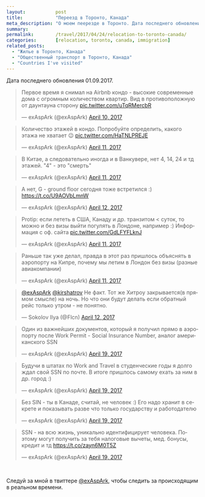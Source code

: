 ```yaml
---
layout:           post
title:            "Переезд в Торонто, Канада"
meta_description: "О моем пеерезде в Торонто. Дата последнего обновления 01.09.2017. Следуй за мной в твиттере @exAspArk, чтобы следить за происходящим в реальном времени :)"
summary:
permalink:        /travel/2017/04/24/relocation-to-toronto-canada/
categories:       [relocation, toronto, canada, immigration]
related_posts:
  - "Жилье в Торонто, Канада"
  - "Общественный транспорт в Торонто, Канада"
  - "Countries I've visited"
---
```


Дата последнего обновления 01.09.2017.

<script src="//platform.twitter.com/widgets.js" charset="utf-8"></script>

<blockquote class="twitter-tweet" data-lang="en" data-link-color="#0076df" data-align="center"><p lang="ru" dir="ltr">Первое время я снимал на Airbnb кондо - высокие современные дома с огромным количеством квартир. Вид в противоположную от даунтауна сторону <a href="https://t.co/uTqRMercbR">pic.twitter.com/uTqRMercbR</a></p>&mdash; exAspArk (@exAspArk) <a href="https://twitter.com/exAspArk/status/851572049940295681">April 10, 2017</a></blockquote>
<blockquote class="twitter-tweet" data-lang="en" data-link-color="#0076df" data-align="center"><p lang="ru" dir="ltr">Количество этажей в кондо. Попробуйте определить, какого этажа не хватает 😉 <a href="https://t.co/HaTNLPREJE">pic.twitter.com/HaTNLPREJE</a></p>&mdash; exAspArk (@exAspArk) <a href="https://twitter.com/exAspArk/status/851677952249036801">April 11, 2017</a></blockquote>
<blockquote class="twitter-tweet" data-lang="en" data-link-color="#0076df" data-align="center" data-conversation="none"><p lang="ru" dir="ltr">В Китае, а следовательно иногда и в Ванкувере, нет 4, 14, 24 и тд этажей. &quot;4&quot; - это &quot;смерть&quot;</p>&mdash; exAspArk (@exAspArk) <a href="https://twitter.com/exAspArk/status/851789640612929537">April 11, 2017</a></blockquote>
<blockquote class="twitter-tweet" data-lang="en" data-link-color="#0076df" data-align="center"><p lang="ru" dir="ltr">А нет, G - ground floor сегодня тоже встретился :) <a href="https://t.co/U9AOVbLmnW">https://t.co/U9AOVbLmnW</a></p>&mdash; exAspArk (@exAspArk) <a href="https://twitter.com/exAspArk/status/851955493627203585">April 12, 2017</a></blockquote>
<blockquote class="twitter-tweet" data-lang="en" data-link-color="#0076df" data-align="center"><p lang="ru" dir="ltr">Protip: если лететь в США, Канаду и др. транзитом &lt; суток, то можно и без визы выйти погулять в Лондоне, например :) Информация с оф. сайта <a href="https://t.co/GdLFYFLknJ">pic.twitter.com/GdLFYFLknJ</a></p>&mdash; exAspArk (@exAspArk) <a href="https://twitter.com/exAspArk/status/851850589826953225">April 11, 2017</a></blockquote>
<blockquote class="twitter-tweet" data-lang="en" data-link-color="#0076df" data-align="center"><p lang="ru" dir="ltr">Раньше так уже делал, правда в этот раз пришлось объяснять в аэропорту на Кипре, почему мы летим в Лондон без визы (разные авиакомпании)</p>&mdash; exAspArk (@exAspArk) <a href="https://twitter.com/exAspArk/status/851850834774249472">April 11, 2017</a></blockquote>
<blockquote class="twitter-tweet" data-lang="en" data-link-color="#0076df" data-align="center"><p lang="ru" dir="ltr"><a href="https://twitter.com/exAspArk">@exAspArk</a> <a href="https://twitter.com/kirshatrov">@kirshatrov</a> Не факт. Тот же Хитроу закрывается(в прямом смысле) на ночь. Но что они будут делать если обратный рейс только утром - не понятно.</p>&mdash; Sokolov Ilya (@Flcn) <a href="https://twitter.com/Flcn/status/852066149848289280">April 12, 2017</a></blockquote>
<blockquote class="twitter-tweet" data-lang="en" data-link-color="#0076df" data-align="center"><p lang="ru" dir="ltr">Один из важнейших документов, который я получил прямо в аэропорту после Work Permit - Social Insurance Number, аналог американского SSN</p>&mdash; exAspArk (@exAspArk) <a href="https://twitter.com/exAspArk/status/854577279975993344">April 19, 2017</a></blockquote>
<blockquote class="twitter-tweet" data-lang="en" data-link-color="#0076df" data-align="center"><p lang="ru" dir="ltr">Будучи в штатах по Work and Travel в студенческие годы я долго ждал свой SSN по почте. В итоге пришлось самому ехать за ним в др. город :)</p>&mdash; exAspArk (@exAspArk) <a href="https://twitter.com/exAspArk/status/854577521085599745">April 19, 2017</a></blockquote>
<blockquote class="twitter-tweet" data-lang="en" data-link-color="#0076df" data-align="center"><p lang="ru" dir="ltr">Без SIN - ты в Канаде, считай, не человек :) Его надо хранит в секрете и показывать разве что только государству и работодателю</p>&mdash; exAspArk (@exAspArk) <a href="https://twitter.com/exAspArk/status/854633702994960384">April 19, 2017</a></blockquote>
<blockquote class="twitter-tweet" data-lang="en" data-link-color="#0076df" data-align="center"><p lang="ru" dir="ltr">SSN - на всю жизнь, уникально идентифицирует человека. Поэтому могут получить за тебя налоговые вычеты, мед. бонусы, кредит и тд <a href="https://t.co/zayn6M0T5Z">https://t.co/zayn6M0T5Z</a></p>&mdash; exAspArk (@exAspArk) <a href="https://twitter.com/exAspArk/status/854758681723973632">April 19, 2017</a></blockquote>

<br />

Следуй за мной в твиттере [@exAspArk](https://twitter.com/exaspark), чтобы следить за происходящим в реальном времени.
